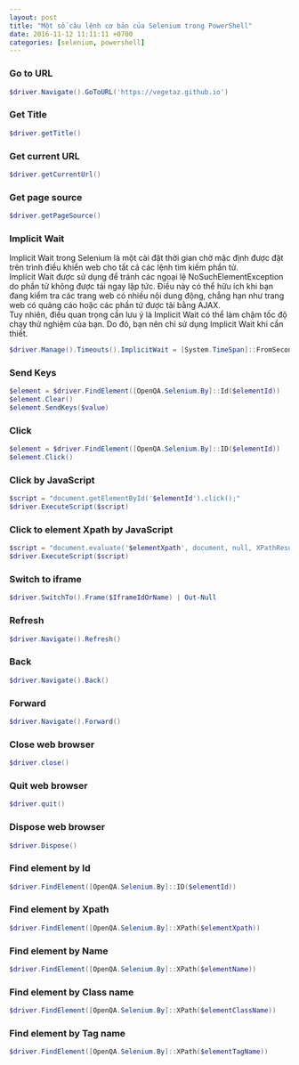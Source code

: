 ```yaml
---
layout: post
title: "Một số câu lệnh cơ bản của Selenium trong PowerShell"
date: 2016-11-12 11:11:11 +0700
categories: [selenium, powershell]
---
```


### Go to URL
```powershell
$driver.Navigate().GoToURL('https://vegetaz.github.io')
```  

### Get Title
```powershell
$driver.getTitle()
```  

### Get current URL  
```powershell
$driver.getCurrentUrl()
```  

### Get page source
```powershell
$driver.getPageSource()
```  

### Implicit Wait  
Implicit Wait trong Selenium là một cài đặt thời gian chờ mặc định được đặt trên trình điều khiển web cho tất cả các lệnh tìm kiếm phần tử.  
Implicit Wait được sử dụng để tránh các ngoại lệ NoSuchElementException do phần tử không được tải ngay lập tức. Điều này có thể hữu ích khi bạn đang kiểm tra các trang web có nhiều nội dung động, chẳng hạn như trang web có quảng cáo hoặc các phần tử được tải bằng AJAX.  
Tuy nhiên, điều quan trọng cần lưu ý là Implicit Wait có thể làm chậm tốc độ chạy thử nghiệm của bạn. Do đó, bạn nên chỉ sử dụng Implicit Wait khi cần thiết.  
```powershell
$driver.Manage().Timeouts().ImplicitWait = [System.TimeSpan]::FromSeconds($timeoutSeconds)
```  

### Send Keys  
```powershell
$element = $driver.FindElement([OpenQA.Selenium.By]::Id($elementId))
$element.Clear()
$element.SendKeys($value)
```  

### Click  
```powershell
$element = $driver.FindElement([OpenQA.Selenium.By]::ID($elementId))
$element.Click()
```  

### Click by JavaScript  
```powershell
$script = "document.getElementById('$elementId').click();"
$driver.ExecuteScript($script)
```  

### Click to element Xpath by JavaScript  
```powershell
$script = "document.evaluate('$elementXpath', document, null, XPathResult.FIRST_ORDERED_NODE_TYPE, null).singleNodeValue.click();"
$driver.ExecuteScript($script)
```  

### Switch to iframe
```powershell
$driver.SwitchTo().Frame($IframeIdOrName) | Out-Null
```  

### Refresh
```powershell
$driver.Navigate().Refresh()
```  

### Back
```powershell
$driver.Navigate().Back()
```  

### Forward
```powershell
$driver.Navigate().Forward()
```  

### Close web browser  
```powershell
$driver.close()
```  

### Quit web browser  
```powershell
$driver.quit()
```  

### Dispose web browser  
```powershell
$driver.Dispose()
```  

### Find element by Id
```powershell
$driver.FindElement([OpenQA.Selenium.By]::ID($elementId))
```  

### Find element by Xpath
```powershell
$driver.FindElement([OpenQA.Selenium.By]::XPath($elementXpath))
```  

### Find element by Name
```powershell
$driver.FindElement([OpenQA.Selenium.By]::XPath($elementName))
```  

### Find element by Class name
```powershell
$driver.FindElement([OpenQA.Selenium.By]::XPath($elementClassName))
```  

### Find element by Tag name
```powershell
$driver.FindElement([OpenQA.Selenium.By]::XPath($elementTagName))
```  

